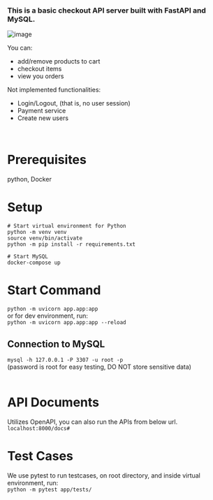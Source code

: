 ### This is a basic checkout API server built with FastAPI and MySQL. <br/>
![image](https://user-images.githubusercontent.com/52182874/185791446-c1a40f51-ced0-4cd1-84a6-44a0d135fc8c.png)


You can:
- add/remove products to cart
- checkout items 
- view you orders

Not implemented functionalities:
- Login/Logout, (that is, no user session)
- Payment service
- Create new users
<br/>

# Prerequisites
python, Docker
<br/>

# Setup
```
# Start virtual environment for Python
python -m venv venv
source venv/bin/activate
python -m pip install -r requirements.txt

# Start MySQL
docker-compose up

```

# Start Command

`python -m uvicorn app.app:app`<br/>
or for dev environment, run:<br/>
`python -m uvicorn app.app:app --reload`

## Connection to MySQL
`mysql -h 127.0.0.1 -P 3307 -u root -p` <br/>
(password is root for easy testing, DO NOT store sensitive data)
<br/><br/>

# API Documents
Utilizes OpenAPI, you can also run the APIs from below url.<br/>
`localhost:8000/docs#`

# Test Cases
We use pytest to run testcases, on root directory, and inside virtual environment, run:<br/>
`python -m pytest app/tests/`
